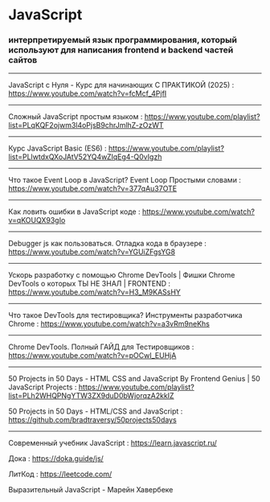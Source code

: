 # JavaScript

### интерпретируемый язык программирования, который используют для написания frontend и backend частей сайтов

---

JavaScript c Нуля - Курс для начинающих С ПРАКТИКОЙ (2025) : https://www.youtube.com/watch?v=fcMcf_4PjfI

---

Сложный JavaScript простым языком : https://www.youtube.com/playlist?list=PLqKQF2ojwm3l4oPjsB9chrJmlhZ-zOzWT

---

Курс JavaScript Basic (ES6) : https://www.youtube.com/playlist?list=PLlwtdxQXoJAtV52YQ4wZIqEg4-Q0vIgzh

---

Что такое Event Loop в JavaScript? Event Loop Простыми словами : https://www.youtube.com/watch?v=377qAu37OTE

---

Как ловить ошибки в JavaScript коде : https://www.youtube.com/watch?v=qKOUQX93gIo

---

Debugger js как пользоваться. Отладка кода в браузере : https://www.youtube.com/watch?v=YGUiZFgsYG8

---

Ускорь разработку с помощью Chrome DevTools | Фишки Chrome DevTools о которых ТЫ НЕ ЗНАЛ | FRONTEND : https://www.youtube.com/watch?v=H3_M9KASsHY

---

Что такое DevTools для тестировщика? Инструменты разработчика Chrome : https://www.youtube.com/watch?v=a3vRm9neKhs

---

Chrome DevTools. Полный ГАЙД для Тестировщиков : https://www.youtube.com/watch?v=pOCwI_EUHjA

---

50 Projects in 50 Days - HTML CSS and JavaScript By Frontend Genius | 50 JavaScript Projects : https://www.youtube.com/playlist?list=PLh2WHQPNgYTW3ZX9duD0bWjorqzA2kkIZ

50 Projects in 50 Days - HTML/CSS and JavaScript : https://github.com/bradtraversy/50projects50days

---

Современный учебник JavaScript : https://learn.javascript.ru/

Дока : https://doka.guide/js/

ЛитКод : https://leetcode.com/

Выразительный JavaScript - Марейн Хавербеке
